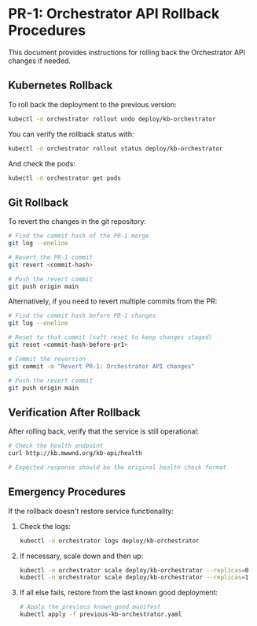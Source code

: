 # PR-1: Orchestrator API Rollback Procedures

This document provides instructions for rolling back the Orchestrator API changes if needed.

## Kubernetes Rollback

To roll back the deployment to the previous version:

```bash
kubectl -n orchestrator rollout undo deploy/kb-orchestrator
```

You can verify the rollback status with:

```bash
kubectl -n orchestrator rollout status deploy/kb-orchestrator
```

And check the pods:

```bash
kubectl -n orchestrator get pods
```

## Git Rollback

To revert the changes in the git repository:

```bash
# Find the commit hash of the PR-1 merge
git log --oneline

# Revert the PR-1 commit
git revert <commit-hash>

# Push the revert commit
git push origin main
```

Alternatively, if you need to revert multiple commits from the PR:

```bash
# Find the commit hash before PR-1 changes
git log --oneline

# Reset to that commit (soft reset to keep changes staged)
git reset <commit-hash-before-pr1>

# Commit the reversion
git commit -m "Revert PR-1: Orchestrator API changes"

# Push the revert commit
git push origin main
```

## Verification After Rollback

After rolling back, verify that the service is still operational:

```bash
# Check the health endpoint
curl http://kb.mwwnd.org/kb-api/health

# Expected response should be the original health check format
```

## Emergency Procedures

If the rollback doesn't restore service functionality:

1. Check the logs:
   ```bash
   kubectl -n orchestrator logs deploy/kb-orchestrator
   ```

2. If necessary, scale down and then up:
   ```bash
   kubectl -n orchestrator scale deploy/kb-orchestrator --replicas=0
   kubectl -n orchestrator scale deploy/kb-orchestrator --replicas=1
   ```

3. If all else fails, restore from the last known good deployment:
   ```bash
   # Apply the previous known good manifest
   kubectl apply -f previous-kb-orchestrator.yaml
   ```
